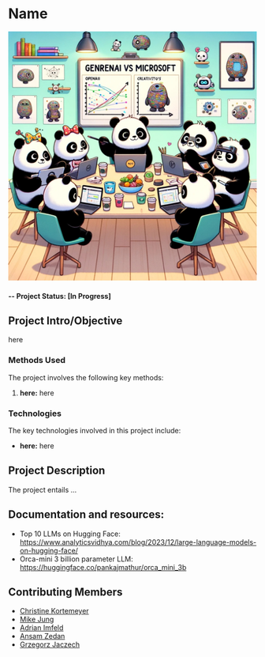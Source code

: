 # Name

<img src="imgs/genai_group.jpg" alt="glass" width="600" height="auto">


#### -- Project Status: [In Progress]

## Project Intro/Objective

here

### Methods Used

The project involves the following key methods:

1. **here:** here

### Technologies

The key technologies involved in this project include:

- **here:** here

## Project Description

The project entails ...

## Documentation and resources:

- Top 10 LLMs on Hugging Face: https://www.analyticsvidhya.com/blog/2023/12/large-language-models-on-hugging-face/ 
- Orca-mini 3 billion parameter LLM: https://huggingface.co/pankajmathur/orca_mini_3b

## Contributing Members

 - [Christine Kortemeyer](https://github.com/ChrisKorte55)
 - [Mike Jung](https://github.com/MJ-HSLU)
 - [Adrian Imfeld](https://github.com/aimfeld)
 - [Ansam Zedan](https://github.com/ansamz)
 - [Grzegorz Jaczech](https://github.com/westendconductivity)
